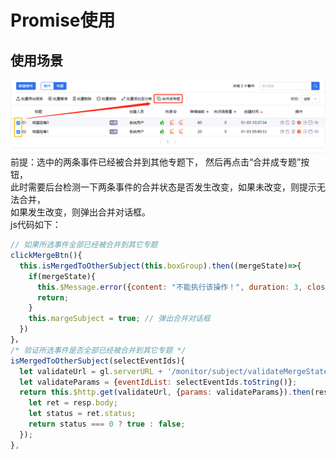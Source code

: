 # Promise使用
## 使用场景
![](img/promise_require.png)
前提：选中的两条事件已经被合并到其他专题下，  然后再点击“合并成专题”按钮，  
此时需要后台检测一下两条事件的合并状态是否发生改变，如果未改变，则提示无法合并，  
如果发生改变，则弹出合并对话框。  
js代码如下：
```javascript
// 如果所选事件全部已经被合并到其它专题
clickMergeBtn(){
  this.isMergedToOtherSubject(this.boxGroup).then((mergeState)=>{
    if(mergeState){
      this.$Message.error({content: "不能执行该操作！", duration: 3, closable: false});
      return;
    }
    this.margeSubject = true; // 弹出合并对话框
  })
}，
/* 验证所选事件是否全部已经被合并到其它专题 */
isMergedToOtherSubject(selectEventIds){
  let validateUrl = gl.serverURL + '/monitor/subject/validateMergeState';
  let validateParams = {eventIdList: selectEventIds.toString()};
  return this.$http.get(validateUrl, {params: validateParams}).then(resp=>{
    let ret = resp.body;
    let status = ret.status;
    return status === 0 ? true : false;
  });
},
```

